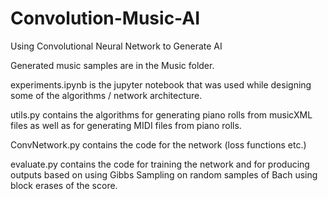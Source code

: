 # Convolution-Music-AI
Using Convolutional Neural Network to Generate AI

Generated music samples are in the Music folder.

experiments.ipynb is the jupyter notebook that was used while designing some of the algorithms / network architecture.

utils.py contains the algorithms for generating piano rolls from musicXML files as well as for generating MIDI files from piano rolls.

ConvNetwork.py contains the code for the network (loss functions etc.)

evaluate.py contains the code for training the network and for producing outputs based on using Gibbs Sampling on random samples of Bach using block erases of the score.
